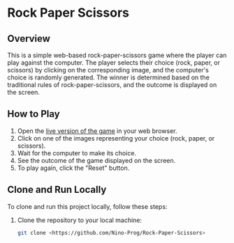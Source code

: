 # Rock Paper Scissors

## Overview
This is a simple web-based rock-paper-scissors game where the player can play against the computer. The player selects their choice (rock, paper, or scissors) by clicking on the corresponding image, and the computer's choice is randomly generated. The winner is determined based on the traditional rules of rock-paper-scissors, and the outcome is displayed on the screen.

## How to Play
1. Open the [live version of the game](<https://Nino-prog.github.io/Rock-Paper-Scissors/>) in your web browser.
2. Click on one of the images representing your choice (rock, paper, or scissors).
3. Wait for the computer to make its choice.
4. See the outcome of the game displayed on the screen.
5. To play again, click the "Reset" button.

## Clone and Run Locally
To clone and run this project locally, follow these steps:

1. Clone the repository to your local machine:
   ```bash
   git clone <https://github.com/Nino-Prog/Rock-Paper-Scissors>
